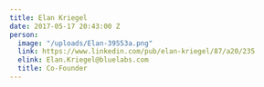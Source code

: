 ```yaml
---
title: Elan Kriegel
date: 2017-05-17 20:43:00 Z
person:
  image: "/uploads/Elan-39553a.png"
  link: https://www.linkedin.com/pub/elan-kriegel/87/a20/235
  elink: Elan.Kriegel@bluelabs.com
  title: Co-Founder
---
```


